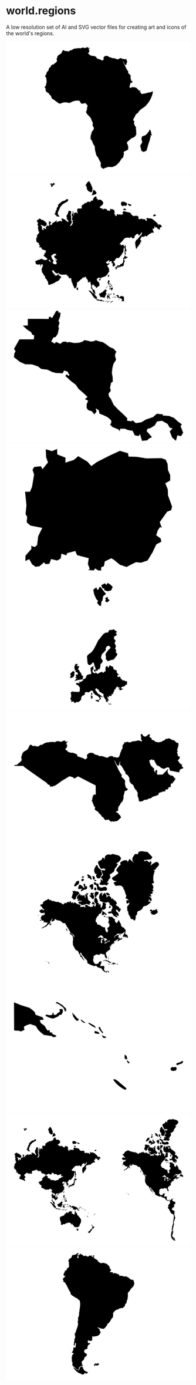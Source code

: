 world.regions
=============

A low resolution set of AI and SVG vector files for creating art and icons of the world's regions.

<img src="svg/wr.africa.svg" alt="Africa" title="Africa" />
<img src="svg/wr.asia.svg" alt="Asia" title="Asia" />
<img src="svg/wr.central_america.svg" alt="Central America" title="Central America" />
<img src="svg/wr.central_europe.svg" alt="Central Europe" title="Central Europe" />
<img src="svg/wr.europe.svg" alt="Europe" title="Europe" />
<img src="svg/wr.middle_east_and_north_africa.svg" alt="Middle East and North Africa" title="Middle East and North Africa" />
<img src="svg/wr.north_america.svg" alt="North America" title="North America" />
<img src="svg/wr.oceana.svg" alt="Oceana" title="Oceana" />
<img src="svg/wr.pacific.svg" alt="Pacific" title="Pacific" />
<img src="svg/wr.south_america.svg" alt="South America" title="South America" />
